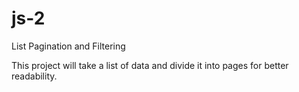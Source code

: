 # js-2
 List Pagination and Filtering


This project will take a list of data and divide it into pages for better readability.
